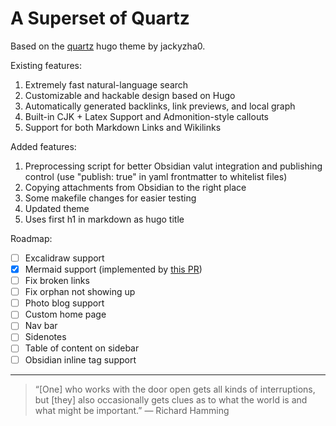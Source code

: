# A Superset of Quartz

Based on the [quartz](https://github.com/jackyzha0/quartz) hugo theme by jackyzha0. 

Existing features:

1. Extremely fast natural-language search
2. Customizable and hackable design based on Hugo
3. Automatically generated backlinks, link previews, and local graph
4. Built-in CJK + Latex Support and Admonition-style callouts
5. Support for both Markdown Links and Wikilinks

Added features:

1. Preprocessing script for better Obsidian valut integration and publishing control (use "publish: true" in yaml frontmatter to whitelist files)
2. Copying attachments from Obsidian to the right place
3. Some makefile changes for easier testing
4. Updated theme
5. Uses first h1 in markdown as hugo title

Roadmap:

- [ ] Excalidraw support
- [x] Mermaid support (implemented by [this PR](https://github.com/jackyzha0/quartz/pull/244))
- [ ] Fix broken links
- [ ] Fix orphan not showing up
- [ ] Photo blog support
- [ ] Custom home page
- [ ] Nav bar
- [ ] Sidenotes
- [ ] Table of content on sidebar
- [ ] Obsidian inline tag support

---

> “[One] who works with the door open gets all kinds of interruptions, but [they] also occasionally gets clues as to what the world is and what might be important.” — Richard Hamming